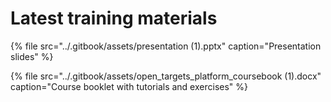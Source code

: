 # Latest training materials

{% file src="../.gitbook/assets/presentation \(1\).pptx" caption="Presentation slides" %}

{% file src="../.gitbook/assets/open\_targets\_platform\_coursebook \(1\).docx" caption="Course booklet with tutorials and exercises" %}

